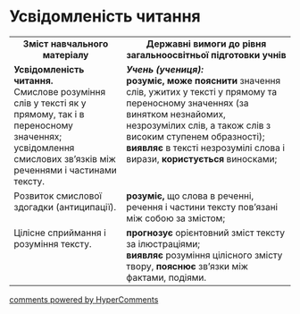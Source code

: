 <div id="hypercomments_widget" class="js-hypercomments-widget invisible"></div>

# Усвідомленість читання

<table>
  <tr>
    <td width="40%" align="center"><b>Зміст навчального матеріалу<b></td>
    <td width="60%" align="center"><b>Державні вимоги до рівня загальноосвітньої підготовки учнів</b></td>
  </tr>
  <tr>
    <td width="40%" style="vertical-align:top !important;">
<b>Усвідомленість читання.</b><br>
Смислове розуміння слів у тексті як у прямому, так і в переносному значеннях; усвідомлення смислових зв’язків між реченнями і частинами тексту.<br></td>
    <td width="60%" style="vertical-align:top !important;">
<i><b>Учень (учениця):</b></i><br>
<b>розуміє, може пояснити</b> значення слів, ужитих у тексті у прямому та переносному значеннях (за винятком незнайомих, незрозумілих слів, а також слів з високим ступенем образності); <br>
<b>виявляє</b> в тексті незрозумілі слова і вирази, <b>користується</b> виносками;<br></td>
  </tr>
  <tr>
    <td width="40%" style="vertical-align:top !important;">
Розвиток смислової здогадки (антиципації).<br></td>
    <td width="60%" style="vertical-align:top !important;">
<b>розуміє,</b> що слова в реченні, речення і частини тексту пов’язані між собою за змістом;<br></td>
  </tr>
  <tr>
    <td width="40%" style="vertical-align:top !important;">
Цілісне сприймання і розуміння тексту. <br></td>
    <td width="60%" style="vertical-align:top !important;">
<b>прогнозує</b> орієнтовний зміст тексту за ілюстраціями;<br>
<b>виявляє</b> розуміння цілісного змісту твору, <b>пояснює</b> зв’язки між фактами, подіями.<br></td>
  </tr>
</table>

<div class="js-hypercomments-container">
<a href="http://hypercomments.com" class="hc-link" title="comments widget">comments powered by HyperComments</a>
</div>